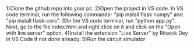 1)Clone the github repo into your pc.
2)Open the project in VS code. In VS code terminal, run the following commands- "pip install flask numpy" and "pip install flask-cors".
3)In the VS code terminal, run "python app.py". Next, go to the file index.html and right click on it and click on the "Open with live server" option.
4)Install the extension "Live Server" by Ritwick Dey in VS Code if not done already.
5)Run the circuit simulator
